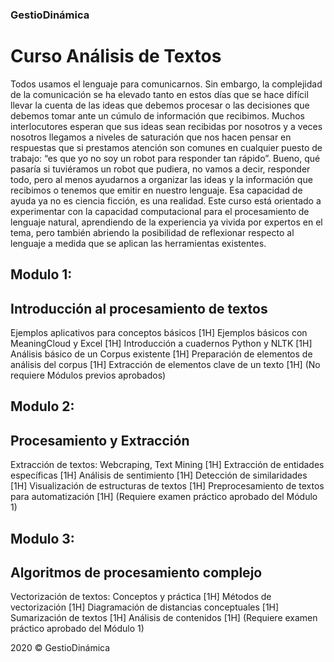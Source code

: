 ### GestioDinámica
# Curso Análisis de Textos
Todos usamos el lenguaje para comunicarnos. Sin embargo, la complejidad de la comunicación se ha elevado tanto en estos días que se hace difícil llevar la cuenta de las ideas que debemos procesar o las decisiones que debemos tomar ante un cúmulo de información que recibimos. Muchos interlocutores esperan que sus ideas sean recibidas por nosotros y a veces nosotros llegamos a niveles de saturación que nos hacen pensar en respuestas que si prestamos atención son comunes en cualquier puesto de trabajo: “es que yo no soy un robot para responder tan rápido”. 
Bueno, qué pasaría si tuviéramos un robot que pudiera, no vamos a decir, responder todo, pero al menos ayudarnos a organizar las ideas y la información que recibimos o tenemos que emitir en nuestro lenguaje. Esa capacidad de ayuda ya no es ciencia ficción, es una realidad.
Este curso está orientado a experimentar con la capacidad computacional para el procesamiento de lenguaje natural, aprendiendo de la experiencia ya vivida por expertos en el tema, pero también abriendo la posibilidad de reflexionar respecto al lenguaje a medida que se aplican las herramientas existentes.  

## Modulo 1: 
## Introducción al procesamiento de textos

Ejemplos aplicativos para conceptos básicos [1H]
Ejemplos básicos con MeaningCloud y Excel [1H]
Introducción a cuadernos Python y NLTK [1H]
Análisis básico de un Corpus existente [1H]
Preparación de elementos de análisis del corpus [1H]
Extracción de elementos clave de un texto [1H]
(No requiere Módulos previos aprobados)

## Modulo 2: 
## Procesamiento y Extracción

Extracción de textos: Webcraping, Text Mining [1H]
Extracción de entidades específicas [1H]
Análisis de sentimiento [1H]
Detección de similaridades [1H]
Visualización de estructuras de textos [1H]
Preprocesamiento de textos para automatización [1H]
(Requiere examen práctico aprobado del Módulo 1)

## Modulo 3: 
## Algoritmos de procesamiento complejo

Vectorización de textos: Conceptos y práctica [1H]
Métodos de vectorización [1H]
Diagramación de distancias conceptuales [1H]
Sumarización de textos [1H]
Análisis de contenidos [1H]
(Requiere examen práctico aprobado del Módulo 1)

2020 © GestioDinámica
